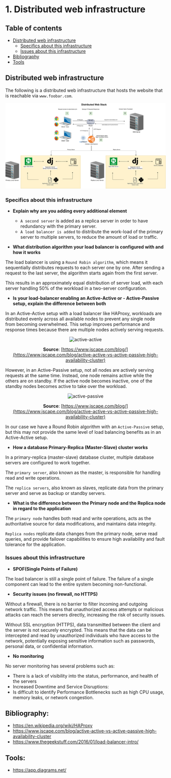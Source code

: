 # 1. Distributed web infrastructure 

## Table of contents

  * [Distributed web infrastructure](#distributed-web-infrastructure)
      * [Specifics about this infrastructure](#specifics-about-this-infrastructure)
      * [Issues about this infrastructure](#issues-about-this-infrastructure)
  * [Bibliography](#bibliography)
  * [Tools](#tools)

## Distributed web infrastructure

The following is a distributed web infrastructure that hosts the website that is reachable via `www.foobar.com`.
<div align="center">
  <a href="https://github.com/cristian-encalada/holbertonschool-system_engineering-devops/blob/main/web_infrastructure_design/1-distributed_web_infrastructure.jpg">
    <img src="1-distributed_web_infrastructure.jpg" alt="distributed_web_infrastructure">
  </a>
</div>

### Specifics about this infrastructure

- __Explain why are you adding every additional element__
  - `A second server` is added as a replica server in order to have redundancy with the primary server.
  - `A load balancer is added` to distribute the work-load of the primary server to multiple servers, to reduce the amount of load or traffic.

- __What distribution algorithm your load balancer is configured with and how it works__

The load balancer is using a `Round Robin algorithm`, which means it sequentially distributes requests to each server one by one. After sending a request to the last server, the algorithm starts again from the first server.

This results in an approximately equal distribution of server load, with each server handling 50% of the workload in a two-server configuration.

- __Is your load-balancer enabling an Active-Active or - Active-Passive setup, explain the difference between both__

 In an Active-Active setup with a load balancer like HAProxy, workloads are distributed evenly across all available nodes to prevent any single node from becoming overwhelmed. This setup improves performance and response times because there are multiple nodes actively serving requests.

<div align="center">
  <a>
    <img src="https://www.jscape.com/hubfs/images/active_active_high_availability_cluster_load_balancer.png" alt="active-active">
  </a>

__Source__: [https://www.jscape.com/blog/](https://www.jscape.com/blog/active-active-vs-active-passive-high-availability-cluster)
</div>

However, in an Active-Passive setup, not all nodes are actively serving requests at the same time. Instead, one node remains active while the others are on standby. If the active node becomes inactive, one of the standby nodes becomes active to take over the workload.

<div align="center">
  <a>
    <img src="https://www.jscape.com/hubfs/images/active_passive_high_availability_cluster.png" alt="active-passive">
  </a>

__Source__: [https://www.jscape.com/blog/](https://www.jscape.com/blog/active-active-vs-active-passive-high-availability-cluster)
</div>

In our case we have a Round Robin algorithm with an `Active-Passive` setup, but this may not provide the same level of load balancing benefits as in an Active-Active setup. 

- __How a database Primary-Replica (Master-Slave) cluster works__

In a primary-replica (master-slave) database cluster, multiple database servers are configured to work together.

 The `primary server`, also known as the master, is responsible for handling read and write operations. 
 
 The `replica servers`, also known as slaves, replicate data from the primary server and serve as backup or standby servers.

- __What is the difference between the Primary node and the Replica node in regard to the application__

The `primary node` handles both read and write operations, acts as the authoritative source for data modifications, and maintains data integrity. 

`Replica nodes` replicate data changes from the primary node, serve read queries, and provide failover capabilities to ensure high availability and fault tolerance for the application.

### Issues about this infrastructure

- __SPOF(Single Points of Failure)__

The load balancer is still a single point of failure. The failure of a single component can lead to the entire system becoming non-functional.

- __Security issues (no firewall, no HTTPS)__

Without a firewall, there is no barrier to filter incoming and outgoing network traffic. This means that unauthorized access attempts or malicious attacks can reach the servers directly, increasing the risk of security issues.

Without SSL encryption (HTTPS), data transmitted between the client and the server is not securely encrypted. This means that the data can be intercepted and read by unauthorized individuals who have access to the network, potentially exposing sensitive information such as passwords, personal data, or confidential information.

- __No monitoring__

No server monitoring has several problems such as:
- There is a lack of visibility into the status, performance, and health of the servers
- Increased Downtime and Service Disruptions:
- Is difficult to identify Performance Bottlenecks such as high CPU usage, memory leaks, or network congestion.

## Bibliography:

- https://en.wikipedia.org/wiki/HAProxy
- https://www.jscape.com/blog/active-active-vs-active-passive-high-availability-cluster
- https://www.thegeekstuff.com/2016/01/load-balancer-intro/

## Tools:
- https://app.diagrams.net/
